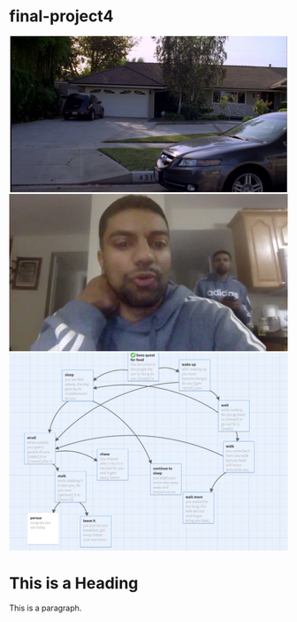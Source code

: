 # final-project4
</head>
<body>

<img src="ss1.jpeg">
<img src="ss2.jpeg">
<img src="ss3.jpeg">
<h1>This is a Heading</h1>
<p>This is a paragraph.</p>

</body>
</html>
